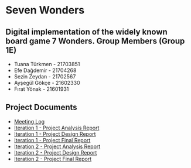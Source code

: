 # Seven Wonders
Digital implementation of the widely known board game 7 Wonders. 
Group Members (Group 1E)
-
* Tuana Türkmen - 21703851
* Efe Dağdemir - 21704268
* Sezin Zeydan - 21702567
* Ayşegül Gökçe - 21602330
* Fırat Yönak - 21601931

Project Documents
-
* [Meeting Log](https://docs.google.com/document/d/1ziObZdRn1ar_K1O9Tc9hYPRXSpzuR-ItwNa2hwK8HiQ/edit?usp=sharing)
* [Iteration 1 - Project Analysis Report](https://docs.google.com/document/d/1G4g6n7Kj6Hyl6NWZf4iboLlS-c203YiFOZcjrabc9J8/edit?usp=sharing)
* [Iteration 1 - Project Design Report](https://docs.google.com/document/d/1uzfl9Tj8sHsr5-z9KJoI5vR5A87DY37RcPhiXVGGNK4/edit?usp=sharing)
* [Iteration 1 - Project Final Report](https://docs.google.com/document/d/1fUxtCmg6YfSre_OZwvtv9FJ1PzUGQxdycuFUr2fR0Ic/edit?usp=sharing)
* [Iteration 2 - Project Analysis Report](https://docs.google.com/document/d/1AfUS0kQCf30Xe1c761SLoCw75jdIcIgdkP2_HssuhWI/edit?usp=sharing)
* [Iteration 2 - Project Design Report](https://docs.google.com/document/d/1xT5Ko0Pzxl1fn5MQxcESp3my3JWanq3xTTOkmRT-Nes/edit?usp=sharing)
* [Iteration 2 - Project Final Report](https://docs.google.com/document/d/1u-Fz7swaZQJv9TjqHn83RgpW-tYG_ARZmzVt7l9Bnkg/edit?usp=sharing)
